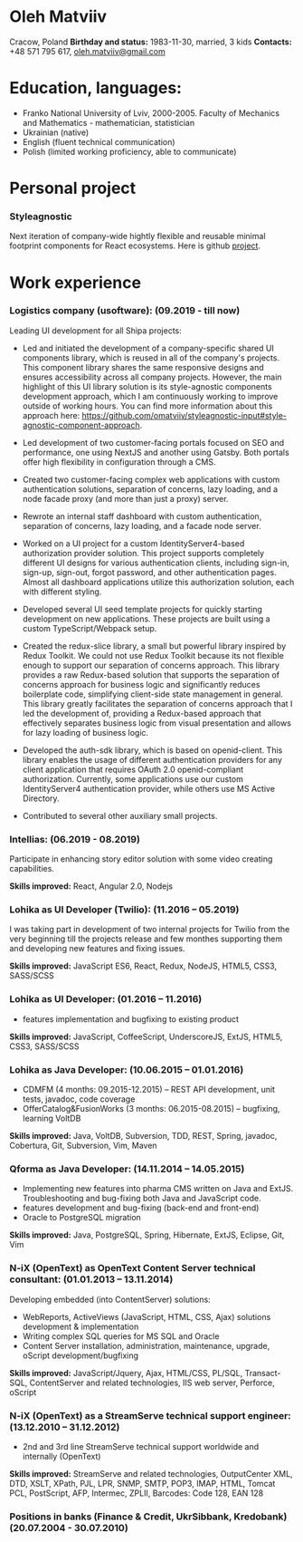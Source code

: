 # Oleh Matviiv

Cracow, Poland
**Birthday and status:** 1983-11-30, married, 3 kids
**Contacts:** +48 571 795 617, oleh.matviiv@gmail.com

# Education, languages:
- Franko National University of Lviv, 2000-2005.
  Faculty of Mechanics and Mathematics - mathematician, statistician
- Ukrainian (native)
- English (fluent technical communication)
- Polish (limited working proficiency, able to communicate)

# Personal project
### Styleagnostic
Next iteration of company-wide hightly flexible and reusable minimal
footprint components for React ecosystems. Here is github
[project](https://github.com/users/omatviiv/projects/2?pane=info).

# Work experience
### Logistics company (usoftware): (09.2019 - till now)
Leading UI development for all Shipa projects:

- Led and initiated the development of a company-specific shared UI
components library, which is reused in all of the company's projects. This
component library shares the same responsive designs and ensures
accessibility across all company projects. However, the main highlight of
this UI library solution is its style-agnostic components development
approach, which I am continuously working to improve outside of working
hours. You can find more information about this approach here:
https://github.com/omatviiv/styleagnostic-input#style-agnostic-component-approach.

- Led development of two customer-facing portals focused on SEO and performance,
one using NextJS and another using Gatsby. Both portals offer high flexibility
in configuration through a CMS.

- Created two customer-facing complex web applications with custom
authentication solutions, separation of concerns, lazy loading, and
a node facade proxy (and more than just a proxy) server.

- Rewrote an internal staff dashboard with custom authentication,
separation of concerns, lazy loading, and a facade node server.

- Worked on a UI project for a custom IdentityServer4-based authorization
provider solution. This project supports completely different UI designs
for various authentication clients, including sign-in, sign-up, sign-out,
forgot password, and other authentication pages. Almost all dashboard
applications utilize this authorization solution, each with different styling.

- Developed several UI seed template projects for quickly starting
development on new applications. These projects are built using a custom
TypeScript/Webpack setup.

- Created the redux-slice library, a small but powerful library inspired by
Redux Toolkit. We could not use Redux Toolkit because its not flexible enough
to support our separation of concerns approach. This library provides a raw
Redux-based solution that supports the separation of concerns approach for
business logic and significantly reduces boilerplate code, simplifying
client-side state management in general. This library greatly facilitates
the separation of concerns approach that I led the development of,
providing a Redux-based approach that effectively separates business logic
from visual presentation and allows for lazy loading of business logic.

- Developed the auth-sdk library, which is based on openid-client. This
library enables the usage of different authentication providers for any
client application that requires OAuth 2.0 openid-compliant authorization.
Currently, some applications use our custom IdentityServer4 authentication
provider, while others use MS Active Directory.

- Contributed to several other auxiliary small projects.

### Intellias: (06.2019 - 08.2019)
Participate in enhancing story editor solution with some video creating
capabilities.

**Skills improved:** React, Angular 2.0, Nodejs

### Lohika as UI Developer (Twilio): (11.2016 – 05.2019)
I was taking part in development of two internal projects for Twilio
from the very beginning till the projects release and few monthes
supporting them and developing new features and fixing issues.

**Skills improved:** JavaScript ES6, React, Redux, NodeJS, HTML5, CSS3, SASS/SCSS

### Lohika as UI Developer: (01.2016 – 11.2016)
- features implementation and bugfixing to existing product

**Skills improved:** JavaScript, CoffeeScript, UnderscoreJS, ExtJS, HTML5, CSS3, SASS/SCSS

### Lohika as Java Developer: (10.06.2015 – 01.01.2016)
- CDMFM (4 months: 09.2015-12.2015) – REST API development, unit tests, javadoc, code coverage
- OfferCatalog&FusionWorks (3 months: 06.2015-08.2015) – bugfixing, learning VoltDB

**Skills improved:** Java, VoltDB, Subversion, TDD, REST, Spring, javadoc, Cobertura, Git, Subversion, Vim, Maven

### Qforma as Java Developer: (14.11.2014 – 14.05.2015)
- Implementing new features into pharma CMS written on Java and ExtJS.
  Troubleshooting and bug-fixing both Java and JavaScript code.
- features development and bug-fixing (back-end and front-end)
- Oracle to PostgreSQL migration

**Skills improved:** Java, PostgreSQL, Spring, Hibernate, ExtJS, Eclipse, Git, Vim

### N-iX (OpenText) as OpenText Content Server technical consultant: (01.01.2013 – 13.11.2014)
Developing embedded (into ContentServer) solutions:
- WebReports, ActiveViews (JavaScript, HTML, CSS, Ajax) solutions development & implementation
- Writing complex SQL queries for MS SQL and Oracle
- Content Server installation, administration, maintenance, upgrade, oScript development/bugfixing

**Skills improved:** JavaScript/Jquery, Ajax, HTML/CSS, PL/SQL, Transact-SQL,
ContentServer and related technologies, IIS web server, Perforce, oScript

### N-iX (OpenText) as a StreamServe technical support engineer: (13.12.2010 – 31.12.2012)
- 2nd and 3rd line StreamServe technical support worldwide and internally (OpenText)

**Skills improved:** StreamServe and related technologies, OutputCenter XML,
DTD, XSLT, XPath, PJL, LPR, SNMP, SMTP, POP3, IMAP, HTML, Tomcat PCL,
PostScript, AFP, Intermec, ZPLII, Barcodes: Code 128, EAN 128      

### Positions in banks (Finance & Credit, UkrSibbank, Kredobank) (20.07.2004 - 30.07.2010)
